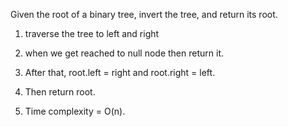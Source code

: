 Given the root of a binary tree, invert the tree, and return its root.


<!-- Approach -->

1. traverse the tree to left and right

2. when we get reached to null node then return it.

3. After that, root.left = right and root.right = left.

4. Then return root.

5. Time complexity = O(n).